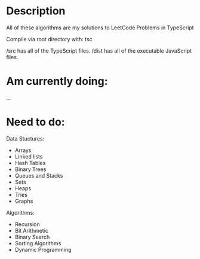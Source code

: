 # Description
All of these algorithms are my solutions to LeetCode Problems in TypeScript

Compile via root directory with: tsc

/src has all of the TypeScript files.
/dist has all of the executable JavaScript files.

# Am currently doing:
...

# Need to do:
Data Stuctures:
* Arrays
* Linked lists
* Hash Tables
* Binary Trees
* Queues and Stacks
* Sets
* Heaps
* Tries
* Graphs

Algorithms:
* Recursion
* Bit Arithmetic
* Binary Search
* Sorting Algorithms
* Dynamic Programming
